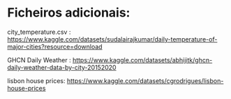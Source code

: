 # Ficheiros adicionais:

city_temperature.csv : https://www.kaggle.com/datasets/sudalairajkumar/daily-temperature-of-major-cities?resource=download

GHCN Daily Weather : https://www.kaggle.com/datasets/abhijitk/ghcn-daily-weather-data-by-city-20152020

lisbon house prices: https://www.kaggle.com/datasets/cgrodrigues/lisbon-house-prices